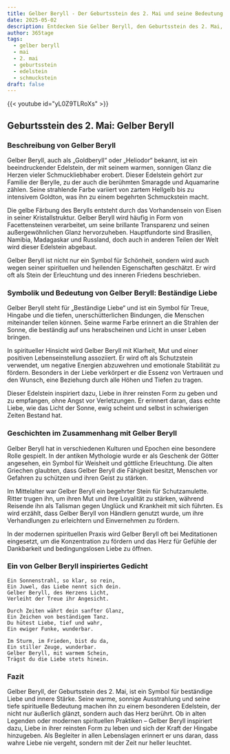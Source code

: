 ```yaml
---
title: Gelber Beryll - Der Geburtsstein des 2. Mai und seine Bedeutung
date: 2025-05-02
description: Entdecken Sie Gelber Beryll, den Geburtsstein des 2. Mai, der Beständige Liebe symbolisiert. Seine Symbolik und Geschichte werden Sie inspirieren.
author: 365tage
tags:
  - gelber beryll
  - mai
  - 2. mai
  - geburtsstein
  - edelstein
  - schmuckstein
draft: false
---
```


{{< youtube id="yL0Z9TLRoXs" >}}

## Geburtsstein des 2. Mai: Gelber Beryll

### Beschreibung von Gelber Beryll

Gelber Beryll, auch als „Goldberyll“ oder „Heliodor“ bekannt, ist ein beeindruckender Edelstein, der mit seinem warmen, sonnigen Glanz die Herzen vieler Schmuckliebhaber erobert. Dieser Edelstein gehört zur Familie der Berylle, zu der auch die berühmten Smaragde und Aquamarine zählen. Seine strahlende Farbe variiert von zartem Hellgelb bis zu intensivem Goldton, was ihn zu einem begehrten Schmuckstein macht.

Die gelbe Färbung des Berylls entsteht durch das Vorhandensein von Eisen in seiner Kristallstruktur. Gelber Beryll wird häufig in Form von Facettensteinen verarbeitet, um seine brillante Transparenz und seinen außergewöhnlichen Glanz hervorzuheben. Hauptfundorte sind Brasilien, Namibia, Madagaskar und Russland, doch auch in anderen Teilen der Welt wird dieser Edelstein abgebaut.

Gelber Beryll ist nicht nur ein Symbol für Schönheit, sondern wird auch wegen seiner spirituellen und heilenden Eigenschaften geschätzt. Er wird oft als Stein der Erleuchtung und des inneren Friedens beschrieben.

### Symbolik und Bedeutung von Gelber Beryll: Beständige Liebe

Gelber Beryll steht für „Beständige Liebe“ und ist ein Symbol für Treue, Hingabe und die tiefen, unerschütterlichen Bindungen, die Menschen miteinander teilen können. Seine warme Farbe erinnert an die Strahlen der Sonne, die beständig auf uns herabscheinen und Licht in unser Leben bringen.

In spiritueller Hinsicht wird Gelber Beryll mit Klarheit, Mut und einer positiven Lebenseinstellung assoziiert. Er wird oft als Schutzstein verwendet, um negative Energien abzuwehren und emotionale Stabilität zu fördern. Besonders in der Liebe verkörpert er die Essenz von Vertrauen und den Wunsch, eine Beziehung durch alle Höhen und Tiefen zu tragen.

Dieser Edelstein inspiriert dazu, Liebe in ihrer reinsten Form zu geben und zu empfangen, ohne Angst vor Verletzungen. Er erinnert daran, dass echte Liebe, wie das Licht der Sonne, ewig scheint und selbst in schwierigen Zeiten Bestand hat.

### Geschichten im Zusammenhang mit Gelber Beryll

Gelber Beryll hat in verschiedenen Kulturen und Epochen eine besondere Rolle gespielt. In der antiken Mythologie wurde er als Geschenk der Götter angesehen, ein Symbol für Weisheit und göttliche Erleuchtung. Die alten Griechen glaubten, dass Gelber Beryll die Fähigkeit besitzt, Menschen vor Gefahren zu schützen und ihren Geist zu stärken.

Im Mittelalter war Gelber Beryll ein begehrter Stein für Schutzamulette. Ritter trugen ihn, um ihren Mut und ihre Loyalität zu stärken, während Reisende ihn als Talisman gegen Unglück und Krankheit mit sich führten. Es wird erzählt, dass Gelber Beryll von Händlern genutzt wurde, um ihre Verhandlungen zu erleichtern und Einvernehmen zu fördern.

In der modernen spirituellen Praxis wird Gelber Beryll oft bei Meditationen eingesetzt, um die Konzentration zu fördern und das Herz für Gefühle der Dankbarkeit und bedingungslosen Liebe zu öffnen.

### Ein von Gelber Beryll inspiriertes Gedicht

```
Ein Sonnenstrahl, so klar, so rein,  
Ein Juwel, das Liebe nennt sich dein.  
Gelber Beryll, des Herzens Licht,  
Verleiht der Treue ihr Angesicht.  

Durch Zeiten währt dein sanfter Glanz,  
Ein Zeichen von beständigem Tanz.  
Du hütest Liebe, tief und wahr,  
Ein ewiger Funke, wunderbar.  

Im Sturm, im Frieden, bist du da,  
Ein stiller Zeuge, wunderbar.  
Gelber Beryll, mit warmem Schein,  
Trägst du die Liebe stets hinein.  
```

### Fazit

Gelber Beryll, der Geburtsstein des 2. Mai, ist ein Symbol für beständige Liebe und innere Stärke. Seine warme, sonnige Ausstrahlung und seine tiefe spirituelle Bedeutung machen ihn zu einem besonderen Edelstein, der nicht nur äußerlich glänzt, sondern auch das Herz berührt. Ob in alten Legenden oder modernen spirituellen Praktiken – Gelber Beryll inspiriert dazu, Liebe in ihrer reinsten Form zu leben und sich der Kraft der Hingabe hinzugeben. Als Begleiter in allen Lebenslagen erinnert er uns daran, dass wahre Liebe nie vergeht, sondern mit der Zeit nur heller leuchtet.